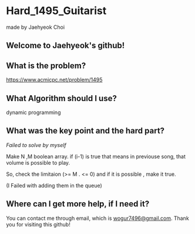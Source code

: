 # Hard_1495_Guitarist

made by Jaehyeok Choi

## Welcome to Jaehyeok's github!

## What is the problem?

https://www.acmicpc.net/problem/1495

## What Algorithm should I use?

dynamic programming

## What was the key point and the hard part?

*Failed to solve by myself*

Make N ,M boolean array. if (i-1) is true that means in previouse song, that volume is possible to play.

So, check the limitaion (>= M . <= 0) and if it is possible , make it true.

(I Failed with adding them in the queue)


## Where can I get more help, if I need it?

You can contact me through email, which is wogur7496@gmail.com.
Thank you for visiting this github!
